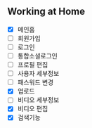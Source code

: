 ## Working at Home

- [x] 메인홈
- [ ] 회원가입
- [ ] 로그인
- [ ] 통합소셜로그인
- [ ] 프로필 편집
- [ ] 사용자 세부정보
- [ ] 패스워드 변경
- [x] 업로드
- [ ] 비디오 세부정보
- [x] 비디오 편집
- [x] 검색기능
